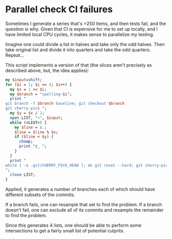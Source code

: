 # Parallel check CI failures

Sometimes I generate a series that's >250 items, and then tests fail, and the question is why.
Given that CI is expensive for me to set up locally, and I have limited local CPU cycles, it makes sense to parallelize my testing.

Imagine one could divide a list in halves and take only the odd halves. Then take original list and divide it into quarters and take the odd quarters. Repeat...

This script implements a version of that (the slices aren't precisely as described above, but, the idea applies):

```perl
my $input=shift;
for ($i = 1; $i <= 4; $i++) {
  my $x = 1 << $i;
  my $branch = "spelling-$i";
  print "
git branch -f $branch baseline; git checkout $branch
git cherry-pick ";
  my $y = $x / 2;
  open LIST, "<", $input;
  while (<LIST>) {
    my $line = $.;
    $line = $line % $x;
    if ($line < $y) {
      chomp;
      print "$_ ";
    }
  }
  print "
while [ -e .git/CHERRY_PICK_HEAD ]; do git reset --hard; git cherry-pick --skip; done
";
  close LIST;
}
```

Applied, it generates a number of branches each of which should have different subsets of the commits.

If a branch fails, one can resample that set to find the problem.
If a branch doesn't fail, one can exclude all of its commits and resample the remainder to find the problem.

Since this generates 4 lists, one should be able to perform some intersections to get a fairly small list of potential culprits.
